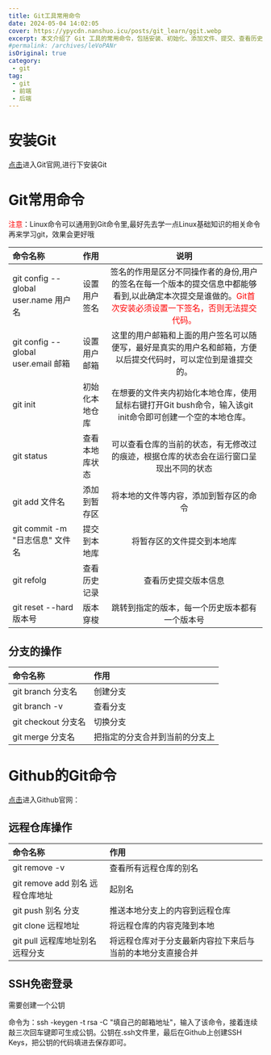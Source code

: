 ```yaml
---
title: Git工具常用命令
date: 2024-05-04 14:02:05
cover: https://ypycdn.nanshuo.icu/posts/git_learn/ggit.webp
excerpt: 本文介绍了 Git 工具的常用命令，包括安装、初始化、添加文件、提交、查看历史记录、版本穿梭、分支操作、远程仓库操作和 SSH 免密登录等。
#permalink: /archives/leVoPANr
isOriginal: true
category:
 - git
tag: 
 - git
 - 前端
 - 后端
---
```




# 安装Git
<a href="https://git-scm.com" target="_blank">点击</a>进入Git官网,进行下安装Git

# Git常用命令

<font color="red">注意</font>：Linux命令可以通用到Git命令里,最好先去学一点Linux基础知识的相关命令再来学习git，效果会更好哦

| 命令名称                              | 作用           |                             说明                             |
 | :------------------------------------ | :------------- | :----------------------------------------------------------: |
| git config --global user.name 用户名 | 设置用户签名   | 签名的作用是区分不同操作者的身份,用户的签名在每一个版本的提交信息中都能够看到,以此确定本次提交是谁做的。<font color="red">Git首次安装必须设置一下签名，否则无法提交代码。</font> |
| git config --global user.email 邮箱   | 设置用户邮箱   | 这里的用户邮箱和上面的用户签名可以随便写，最好是真实的用户名和邮箱，方便以后提交代码时，可以定位到是谁提交的。 |
| git init                              | 初始化本地仓库 | 在想要的文件夹内初始化本地仓库，使用鼠标右键打开Git bush命令，输入该git init命令即可创建一个空的本地仓库。 |
| git status                            | 查看本地库状态 | 可以查看仓库的当前的状态，有无修改过的痕迹，根据仓库的状态会在运行窗口呈现出不同的状态 |
| git add 文件名                        | 添加到暂存区   |            将本地的文件等内容，添加到暂存区的命令            |
| git commit -m "日志信息" 文件名       | 提交到本地库   |                  将暂存区的文件提交到本地库                  |
| git refolg                            | 查看历史记录   |                     查看历史提交版本信息                     |
| git reset --hard 版本号               | 版本穿梭       |        跳转到指定的版本，每一个历史版本都有一个版本号        |

## 分支的操作

| 命令名称            | 作用                           |
| :------------------ | :----------------------------- |
| git branch 分支名   | 创建分支                       |
| git branch -v       | 查看分支                       |
| git checkout 分支名 | 切换分支                       |
| git merge 分支名    | 把指定的分支合并到当前的分支上 |

# Github的Git命令

<a href="https://github.com/" target="_blank">点击</a>进入Github官网：

## 远程仓库操作

| 命令名称                         | 作用                                                       |
| :------------------------------- | :--------------------------------------------------------- |
| git remove -v                    | 查看所有远程仓库的别名                                     |
| git remove add 别名 远程仓库地址 | 起别名                                                     |
| git push 别名 分支               | 推送本地分支上的内容到远程仓库                             |
| git clone 远程地址               | 将远程仓库的内容克隆到本地                                 |
| git pull 远程库地址别名 远程分支 | 将远程仓库对于分支最新内容拉下来后与当前的本地分支直接合并 |

## SSH免密登录

需要创建一个公钥

命令为：ssh -keygen -t rsa -C "填自己的邮箱地址"，输入了该命令，接着连续敲三次回车键即可生成公钥。公钥在.ssh文件里，最后在Github上创建SSH Keys，把公钥的代码填进去保存即可。
